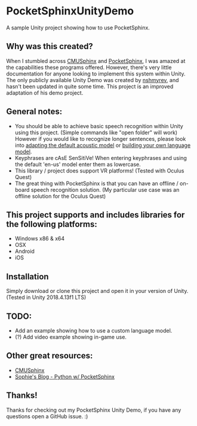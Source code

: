 # PocketSphinxUnityDemo
A sample Unity project showing how to use PocketSphinx.

## Why was this created? 
When I stumbled across [CMUSphinx](https://cmusphinx.github.io/) and [PocketSphinx](https://github.com/cmusphinx/pocketsphinx), I was amazed at the capabilities these programs offered. However, there's very little documentation for anyone looking to implement this system within Unity. The only publicly available Unity Demo was created by [nshmyrev](https://github.com/cmusphinx/pocketsphinx-unity-demo), and hasn't been updated in quite some time. This project is an improved adaptation of his demo project. 

## General notes:
- You should be able to achieve basic speech recognition within Unity using this project. (Simple commands like "open folder" will work) However if you would like to recognize longer sentences, please look into [adapting the default acoustic model](https://cmusphinx.github.io/wiki/tutorialadapt/) or [building your own language model](https://cmusphinx.github.io/wiki/tutoriallm/).
- Keyphrases are cAsE SenSitiVe! When entering keyphrases and using the default 'en-us' model enter them as lowercase.
- This library / project does support VR platforms! (Tested with Oculus Quest) 
- The great thing with PocketSphinx is that you can have an offline / on-board speech recognition solution. (My particular use case was an offline solution for the Oculus Quest)

## This project supports and includes libraries for the following platforms:
- Windows x86 & x64
- OSX
- Android
- iOS

## Installation
Simply download or clone this project and open it in your version of Unity. (Tested in Unity 2018.4.13f1 LTS)

## TODO:
- Add an example showing how to use a custom language model.
- (?) Add video example showing in-game use.

## Other great resources:
- [CMUSphinx](https://cmusphinx.github.io/)
- [Sophie's Blog - Python w/ PocketSphinx](http://blog.justsophie.com/python-speech-to-text-with-pocketsphinx/)

## Thanks!
Thanks for checking out my PocketSphinx Unity Demo, if you have any questions open a GitHub issue. :)
